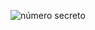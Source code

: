  ![número secreto](https://github.com/mariapaulalsf/numero-secreto/assets/160940978/49424496-1d90-4495-bed6-1dd4e8c3cfbb)
